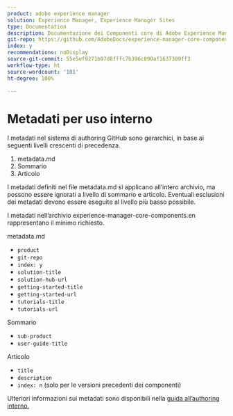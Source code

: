 ```yaml
---
product: adobe experience manager
solution: Experience Manager, Experience Manager Sites
type: Documentation
description: Documentazione dei Componenti core di Adobe Experience Manager
git-repo: https://github.com/AdobeDocs/experience-manager-core-components.it-IT
index: y
recommendations: noDisplay
source-git-commit: 55e5ef9271b07d8fffc7b396c890af1637309ff3
workflow-type: ht
source-wordcount: '101'
ht-degree: 100%

---
```



# Metadati per uso interno

I metadati nel sistema di authoring GitHub sono gerarchici, in base ai seguenti livelli crescenti di precedenza.

1. metadata.md
1. Sommario
1. Articolo

I metadati definiti nel file metadata.md si applicano all’intero archivio, ma possono essere ignorati a livello di sommario e articolo. Eventuali esclusioni dei metadati devono essere eseguite al livello più basso possibile.

I metadati nell’archivio experience-manager-core-components.en rappresentano il minimo richiesto.

metadata.md

* `product`
* `git-repo`
* `index: y`
* `solution-title`
* `solution-hub-url`
* `getting-started-title`
* `getting-started-url`
* `tutorials-title`
* `tutorials-url`

Sommario

* `sub-product`
* `user-guide-title`

Articolo

* `title`
* `description`
* `index: n` (solo per le versioni precedenti dei componenti)

Ulteriori informazioni sui metadati sono disponibili nella [guida all’authoring interno.](https://experienceleague.adobe.com/docs/authoring-guide-exl/using/authoring/features/metadata.html?lang=it#solution)
